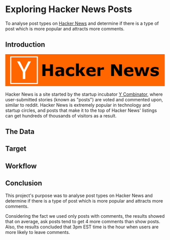 # Exploring Hacker News Posts
To analyse post types on [Hacker News](https://news.ycombinator.com/) and determine if there is a type of post which is more popular and attracts more comments.

## Introduction
![hacker_news_title](./resources/hacker_news.jpg)

Hacker News is a site started by the startup incubator [Y Combinator](https://www.ycombinator.com/), where user-submitted stories (known as "posts") are voted and commented upon, similar to reddit. Hacker News is extremely popular in technology and startup circles, and posts that make it to the top of Hacker News' listings can get hundreds of thousands of visitors as a result.

## The Data

## Target

## Workflow

## Conclusion
This project's purpose was to analyse post types on Hacker News and determine if there is a type of post which is more popular and attracts more comments.

Considering the fact we used only posts with comments, the results showed that on average, ask posts tend to get 4 more comments than show posts. Also, the results concluded that 3pm EST time is the hour when users are more likely to leave comments.

